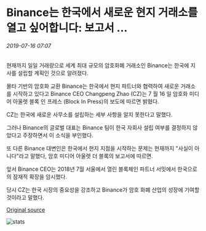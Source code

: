# Binance는 한국에서 새로운 현지 거래소를 열고 싶어합니다: 보고서 ...

###### 2019-07-16 07:07

현재까지 일일 거래량으로 세계 최대 규모의 암호화폐 거래소인 Binance는 한국에 지사를 설립할 계획인 것으로 알려졌다.

몰타 기반의 암호화 교환 Binance는 한국에서 현지 파트너와 협력하여 새로운 거래소를 시작하고 있다고 Binance CEO Changpeng Zhao (CZ)는 7 월 16 일 암호화 미디어 아울렛 블록 인 프레스 (Block In Press)의 보도에 따르면 밝혔다.

CZ는 한국에 새로운 사무소를 설립하는 세부 사항을 알지 못한다고 말했다.

그러나 Binance의 글로벌 대표는 Binance 팀이 한국 자회사 설립 여부를 결정하지 않았다고 주장하면서 이 소식을 부인했다.

또 다른 Binance 대변인은 한국에서 현지 지점을 시작하는 문제는 현재까지 "사실이 아니다"라고 말했다, 암호 미디어 아울렛 더 블록의 보고서에 따르면.

앞서 Binance CEO는 2018년 7월 서울에서 열린 블록체인 파트너 서밋에서 한국으로의 잠재적 확장을 암시했다.

당시 CZ는 한국 시장의 중요성을 강조하고 Binance가 암호 화폐 산업의 성장에 기여할 것이라고 말했다.

[Original source](https://cointelegraph.com/news/binance-wants-to-open-a-new-local-exchange-in-south-korea-report)

![stats](https://c.statcounter.com/11760860/0/a89fa40b/1/ "stats")